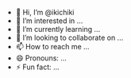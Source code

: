 - 👋 Hi, I’m @ikichiki
- 👀 I’m interested in ...
- 🌱 I’m currently learning ...
- 💞️ I’m looking to collaborate on ...
- 📫 How to reach me ...
- 😄 Pronouns: ...
- ⚡ Fun fact: ...

<!---
ikichiki/ikichiki is a ✨ special ✨ repository because its `README.md` (this file) appears on your GitHub profile.
You can click the Preview link to take a look at your changes.
--->
